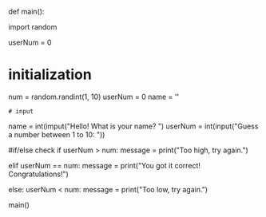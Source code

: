 def main():

  import random
  
  userNum = 0
   # initialization
  num = random.randint(1, 10)
  userNum = 0 
  name = ''
  
    # input
  name = int(imput("Hello! What is your name? ")
  userNum = int(input("Guess a number between 1 to 10: "))

  #if/else check
   if userNum > num:
     message = print("Too high, try again.")
        
   elif userNum == num:
     message = print("You got it correct! Congratulations!")
             
  else: userNum < num:
    message = print("Too low, try again.")
  

main()

